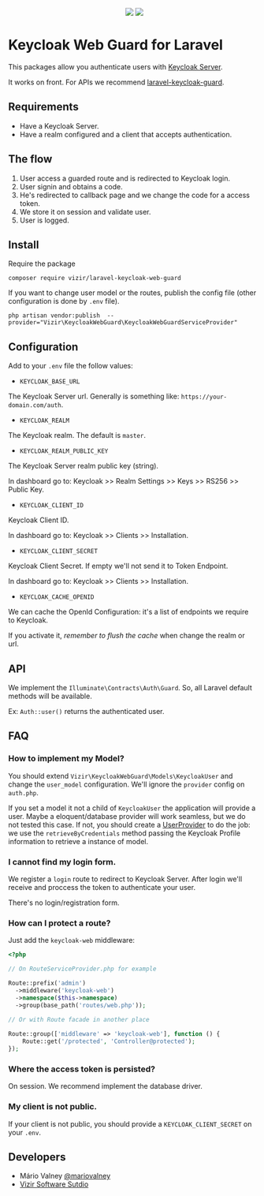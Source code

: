 <p align="center">
&nbsp;
        <img src="https://img.shields.io/packagist/v/vizir/laravel-keycloak-web-guard.svg" />
        <img src="https://img.shields.io/packagist/dt/vizir/laravel-keycloak-web-guard.svg" />

</p>

# Keycloak Web Guard for Laravel

This packages allow you authenticate users with [Keycloak Server](https://www.keycloak.org).

It works on front. For APIs we recommend [laravel-keycloak-guard](https://github.com/robsontenorio/laravel-keycloak-guard).

## Requirements

* Have a Keycloak Server.
* Have a realm configured and a client that accepts authentication.

## The flow

1. User access a guarded route and is redirected to Keycloak login.
1. User signin and obtains a code.
1. He's redirected to callback page and we change the code for a access token.
1. We store it on session and validate user.
1. User is logged.

## Install

Require the package

```
composer require vizir/laravel-keycloak-web-guard
```

If you want to change user model or the routes, publish the config file (other configuration is done by `.env` file).

```
php artisan vendor:publish  --provider="Vizir\KeycloakWebGuard\KeycloakWebGuardServiceProvider"

```

## Configuration

Add to your `.env` file the follow values:

*  `KEYCLOAK_BASE_URL`

The Keycloak Server url. Generally is something like: `https://your-domain.com/auth`.

*  `KEYCLOAK_REALM`

The Keycloak realm. The default is `master`.

*  `KEYCLOAK_REALM_PUBLIC_KEY`

The Keycloak Server realm public key (string).

In dashboard go to: Keycloak >> Realm Settings >> Keys >> RS256 >> Public Key.

*  `KEYCLOAK_CLIENT_ID`

Keycloak Client ID.

In dashboard go to: Keycloak >> Clients >> Installation.

*  `KEYCLOAK_CLIENT_SECRET`

Keycloak Client Secret. If empty we'll not send it to Token Endpoint.

In dashboard go to: Keycloak >> Clients >> Installation.

*  `KEYCLOAK_CACHE_OPENID`

We can cache the OpenId Configuration: it's a list of endpoints we require to Keycloak.

If you activate it, *remember to flush the cache* when change the realm or url.

## API

We implement the `Illuminate\Contracts\Auth\Guard`. So, all Laravel default methods will be available.

Ex: `Auth::user()` returns the authenticated user.

## FAQ

### How to implement my Model?

You should extend `Vizir\KeycloakWebGuard\Models\KeycloakUser` and change the `user_model` configuration.
We'll ignore the `provider` config on `auth.php`.

If you set a model it not a child of `KeycloakUser` the application will provide a user.
Maybe a eloquent/database provider will work seamless, but we do not tested this case. 
If not, you should create a [UserProvider](https://laravel.com/docs/5.8/authentication#adding-custom-user-providers) to do the job: we use the `retrieveByCredentials` method passing the Keycloak Profile information to retrieve a instance of model.

### I cannot find my login form.

We register a `login` route to redirect to Keycloak Server. After login we'll receive and proccess the token to authenticate your user.

There's no login/registration form.

### How can I protect a route?

Just add the `keycloak-web` middleware:

```php
<?php 

// On RouteServiceProvider.php for example

Route::prefix('admin')
  ->middleware('keycloak-web')
  ->namespace($this->namespace)
  ->group(base_path('routes/web.php'));
  
// Or with Route facade in another place

Route::group(['middleware' => 'keycloak-web'], function () {
    Route::get('/protected', 'Controller@protected');
});
```

### Where the access token is persisted?

On session. We recommend implement the database driver.

### My client is not public.

If your client is not public, you should provide a `KEYCLOAK_CLIENT_SECRET` on your `.env`.

## Developers

* Mário Valney [@mariovalney](https://twitter.com/mariovalney)
* [Vizir Software Sutdio](https://vizir.com.br)

